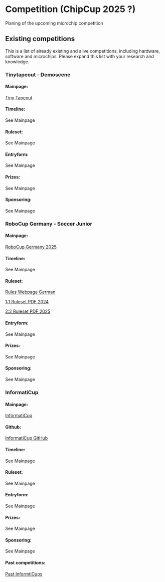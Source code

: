 # Competition (ChipCup 2025 ?)
Planing of the upcoming microchip competition 

## Existing competitions
This is a list of already existing and alive competitions, including hardware, software and microchips.
Please expand this list with your research and knowledge.

### Tinytapeout - Demoscene
#### Mainpage:
[Tiny Tapeout](https://tinytapeout.com/competitions/demoscene/)

#### Timeline:
See Mainpage

#### Ruleset:
See Mainpage

#### Entryform:
See Mainpage

#### Prizes:
See Mainpage

#### Sponsoring:
See Mainpage

### RoboCup Germany - Soccer Junior
#### Mainpage:
[RoboCup Germany 2025](https://robocup.de/)

#### Timeline:
See Mainpage

#### Ruleset:
[Rules Webpage German](https://junior.robocup.de/soccer/)

[1:1 Ruleset PDF 2024](https://robocup-junior.github.io/soccer-rules-entry/master/rules.pdf)

[2:2 Ruleset PDF 2025](https://robocup-junior.github.io/soccer-rules/2025-soccer-draft-rules/rules.pdf)

#### Entryform:
See Mainpage

#### Prizes:
See Mainpage

#### Sponsoring:
See Mainpage

### InformatiCup

#### Mainpage:
[InformatiCup](https://informaticup.gi.de/)

#### Github:
[InformatiCup GitHub](https://github.com/informatiCup)

#### Timeline:
See Mainpage

#### Ruleset:
See Mainpage

#### Entryform:
See Mainpage

#### Prizes:
See Mainpage

#### Sponsoring:
See Mainpage

#### Past competitions:
[Past InformtiCups](https://informaticup.gi.de/wettbewerb/aufgaben-loesungen)

